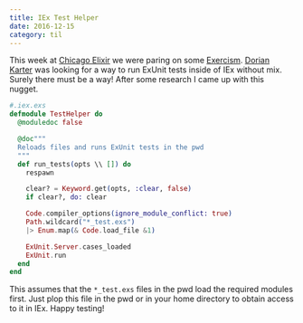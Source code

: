 ```yaml
---
title: IEx Test Helper
date: 2016-12-15
category: til
---
```


This week at [Chicago Elixir](https://www.meetup.com/ChicagoElixir/) we were paring on some [Exercism](http://exercism.io/languages/elixir/about). [Dorian Karter](https://twitter.com/dorian_escplan) was looking for a way to run ExUnit tests inside of IEx without mix.  Surely there must be a way! After some research I came up with this nugget.

~~~elixir
#.iex.exs
defmodule TestHelper do
  @moduledoc false

  @doc"""
  Reloads files and runs ExUnit tests in the pwd
  """
  def run_tests(opts \\ []) do
    respawn

    clear? = Keyword.get(opts, :clear, false)
    if clear?, do: clear

    Code.compiler_options(ignore_module_conflict: true)
    Path.wildcard("*_test.exs")
    |> Enum.map(& Code.load_file &1)

    ExUnit.Server.cases_loaded
    ExUnit.run
  end
end
~~~

This assumes that the `*_test.exs` files in the pwd load the required modules first. Just plop this file in the pwd or in your home directory to obtain access to it in IEx.  Happy testing!
